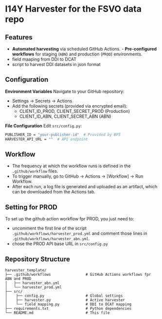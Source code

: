 # I14Y Harvester for the FSVO data repo

## Features
- **Automated harvesting** via scheduled GitHub Actions.
      - **Pre-configured workflows** for staging (`ABN`) and production (`PROD`) environments.
- field maaping from DDI to DCAT
- script to harvest DDI datasets in json format

## Configuration 

**Environment Variables** 
Navigate to your GitHub repository:

- Settings → Secrets → Actions
- Add the following secrets (provided via encrypted email):
    - CLIENT_ID_PROD, CLIENT_SECRET_PROD (Production)
    - CLIENT_ID_ABN, CLIENT_SECRET_ABN (ABN)
             
**File Configuration**
Edit `src/config.py`:

```bash
PUBLISHER_ID = "your-publisher-id"  # Provided by BFS
HARVESTER_API_URL = ""  # API endpoint 
```

## Workflow

- The frequency at which the workflow runs is defined in the `.github/workflow` files.
- To trigger manually, go to GitHub → Actions → [Workflow] → Run Workflow.
- After each run, a log file is generated and uploaded as an artifact, which can be downloaded from the Actions tab.

## Setting for PROD

To set up the github action workflow fpr PROD, you just need to:
- uncomment the first line of the script `.github/workflows/harvester_prod.yml` and comment those lines in `.github/workflows/harvester_abn.yml`.
- chose the PROD API base URL in `src/config.py`

## Repository Structure

```
harvester_template/
├── .github/workflows                # GitHub Actions workflows fpr ABN and PROD
│   ├── harvester_abn.yml
│   └── harvester_prod.yml
├── src/ 
│    ├── config.py                   # Global settings 
│    ├── harvester.py                # Active harvester
│    └── field_mapping.py            # DDI to DCAT mapping
├── requirements.txt                 # Python dependencies 
└── README.md                        # This file
```